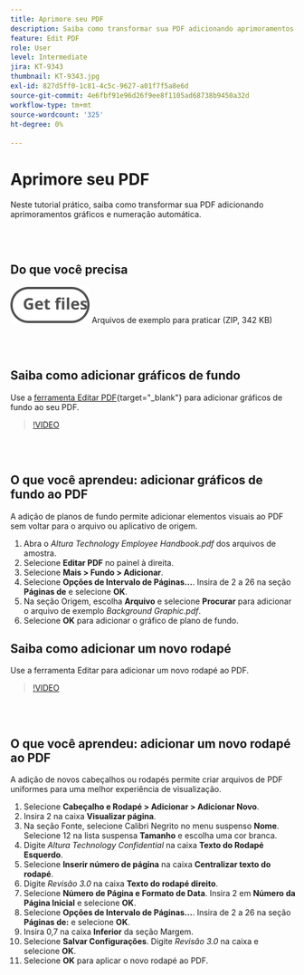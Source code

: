 ```yaml
---
title: Aprimore seu PDF
description: Saiba como transformar sua PDF adicionando aprimoramentos gráficos e numeração automática
feature: Edit PDF
role: User
level: Intermediate
jira: KT-9343
thumbnail: KT-9343.jpg
exl-id: 827d5ff0-1c81-4c5c-9627-a01f7f5a8e6d
source-git-commit: 4e6fbf91e96d26f9ee8f1105ad68738b9450a32d
workflow-type: tm+mt
source-wordcount: '325'
ht-degree: 0%

---
```


# Aprimore seu PDF

Neste tutorial prático, saiba como transformar sua PDF adicionando aprimoramentos gráficos e numeração automática.

<br> 

## Do que você precisa

[![Obter arquivos](../assets/Getfiles.svg)](../assets/Enhance.zip)
Arquivos de exemplo para praticar (ZIP, 342 KB)

<br> 

## Saiba como adicionar gráficos de fundo

Use a [ferramenta Editar PDF](https://www.adobe.com/br/acrobat/online/pdf-editor.html){target="_blank"} para adicionar gráficos de fundo ao seu PDF.

>[!VIDEO](https://video.tv.adobe.com/v/338746?hidetitle=true)

<br> 

## O que você aprendeu: adicionar gráficos de fundo ao PDF

A adição de planos de fundo permite adicionar elementos visuais ao PDF sem voltar para o arquivo ou aplicativo de origem.

1. Abra o *Altura Technology Employee Handbook.pdf* dos arquivos de amostra.
1. Selecione **Editar PDF** no painel à direita.
1. Selecione **Mais > Fundo > Adicionar**.
1. Selecione **Opções de Intervalo de Páginas...**.
Insira de 2 a 26 na seção **Páginas de** e selecione **OK**.
1. Na seção Origem, escolha **Arquivo** e selecione **Procurar** para adicionar o arquivo de exemplo *Background Graphic.pdf*.
1. Selecione **OK** para adicionar o gráfico de plano de fundo.

## Saiba como adicionar um novo rodapé

Use a ferramenta Editar para adicionar um novo rodapé ao PDF.

>[!VIDEO](https://video.tv.adobe.com/v/338745?hidetitle=true)

<br> 

## O que você aprendeu: adicionar um novo rodapé ao PDF

A adição de novos cabeçalhos ou rodapés permite criar arquivos de PDF uniformes para uma melhor experiência de visualização.

1. Selecione **Cabeçalho e Rodapé > Adicionar > Adicionar Novo**.
1. Insira 2 na caixa **Visualizar página**.
1. Na seção Fonte, selecione Calibri Negrito no menu suspenso **Nome**.
Selecione 12 na lista suspensa **Tamanho** e escolha uma cor branca.
1. Digite *Altura Technology Confidential* na caixa **Texto do Rodapé Esquerdo**.
1. Selecione **Inserir número de página** na caixa **Centralizar texto do rodapé**.
1. Digite *Revisão 3.0* na caixa **Texto do rodapé direito**.
1. Selecione **Número de Página e Formato de Data**.
Insira 2 em **Número da Página Inicial** e selecione **OK**.
1. Selecione **Opções de Intervalo de Páginas...**.
Insira de 2 a 26 na seção **Páginas de:** e selecione **OK**.
1. Insira 0,7 na caixa **Inferior** da seção Margem.
1. Selecione **Salvar Configurações**.
Digite *Revisão 3.0* na caixa e selecione **OK**.
1. Selecione **OK** para aplicar o novo rodapé ao PDF.
